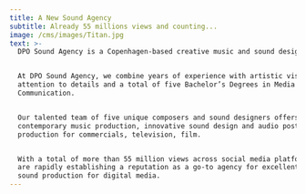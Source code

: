 ```yaml
---
title: A New Sound Agency
subtitle: Already 55 millions views and counting...
image: /cms/images/Titan.jpg
text: >-
  DPO Sound Agency is a Copenhagen-based creative music and sound design agency.


  At DPO Sound Agency, we combine years of experience with artistic vision,
  attention to details and a total of five Bachelor’s Degrees in Media Sonic
  Communication.


  Our talented team of five unique composers and sound designers offers
  contemporary music production, innovative sound design and audio post
  production for commercials, television, film.


  With a total of more than 55 million views across social media platforms, we
  are rapidly establishing a reputation as a go-to agency for excellent quality
  sound production for digital media.
---
```




































































